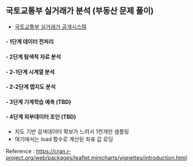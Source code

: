 
## 국토교통부 실거래가 분석 (부동산 문제 풀이)

- [국토교통부 실거래가 공개시스템](http://rtdown.molit.go.kr/)

#### - 1단계 데이터 전처리
#### - 2단계 탐색적 자료 분석
#### - 2-1단계 시계열 분석
#### - 2-2단계 맵지도 분석
#### - 3단계 기계학습 예측 (TBD)
#### - 4단계 외부데이터 조인 (TBD)

- 지도 기반 검색데이터 확보가 느려서 1천개만 샘플링
- 여기에서는 load 함수로 계산된 좌표 값 로딩

Reference : https://cran.r-project.org/web/packages/leaflet.minicharts/vignettes/introduction.html
